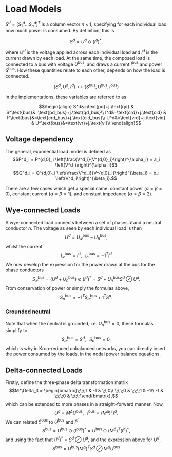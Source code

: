 # Load Models


$S^d=[S^d_1...S^d_n]^T$ is a column vector $n\times 1$, specifying for each individual load how much power is consumed. By definition, this is

$$S^d=U^d\odot \left(I^d\right)^*,$$

where $U^d$ is the voltage applied across each individual load and $I^d$ is the current drawn by each load. At the same time, the composed load is connected to a bus with voltage $U^\text{bus}$, and draws a current $I^{\text{bus}}$ and power $S^{\text{bus}}$.
How these quantities relate to each other, depends on how the load is connected.

$$(S^d, U^d, I^d) ↔ (S^\text{bus}, U^\text{bus}, I^\text{bus})$$

In the implementations, these variables are referred to as


$$\begin{align}
S^d&=\text{pd}+j.\text{qd} & S^\text{bus}&=\text{pd_bus}+j.\text{qd_bus}\\
I^d&=\text{crd}+j.\text{cid} & I^\text{bus}&=\text{crd_bus}+j.\text{cid_bus}\\
U^d&=\text{vrd}+j.\text{vid} & U^\text{bus}&=\text{vr}+j.\text{vi}\\
\end{align}$$

## Voltage dependency
The general, exponential load model is defined as
$$P^d_i = P^{d,0}_i \left(\frac{V^d_i}{V^{d,0}_i}\right)^{\alpha_i} = a_i \left(V^d_i\right)^{\alpha_i}$$
$$Q^d_i = Q^{d,0}_i \left(\frac{V^d_i}{V^{d,0}_i}\right)^{\beta_i} = b_i \left(V^d_i\right)^{\beta_i}.$$

There are a few cases which get a special name: constant power ($\alpha=\beta=0$), constant current ($\alpha=\beta=1$), and constant impedance ($\alpha=\beta=2$).

## Wye-connected Loads
A wye-connected load connects between a set of phases $\mathcal{P}$ and a neutral conductor $n$. The voltage as seen by each individual load is then
$$U^d = U^\text{bus}_\mathcal{P}-U^\text{bus}_n,$$
whilst the current
$$I^\text{bus}_\mathcal{P} = I^\text{d},\;\;\;I^\text{bus}_n=-1^TI^d$$
We now develop the expression for the power drawn at the bus for the phase conductors
$$
  S^\text{bus}_\mathcal{P} = (U^d+U^\text{bus}_n)\odot(I^d)^*
      = S^d+U^\text{bus}_n S^d\oslash U^d.
$$
From conservation of power or simply the formulas above,
$$
    S^\text{bus}_n = -1^TS^\text{bus}_\mathcal{P}+1^TS^d.
$$
### Grounded neutral
Note that when the neutral is grounded, i.e. $U^\text{bus}_n=0$, these formulas simplify to
$$S^\text{bus}_\mathcal{P}=S^d,\;\;\;S^\text{bus}_n=0,$$
which is why in Kron-reduced unbalanced networks, you can directly insert the power consumed by the loads, in the nodal power balance equations.

## Delta-connected Loads
Firstly, define the three-phase delta transformation matrix
$$M^\Delta_3 = \begin{bmatrix}\;\;\;1 & -1 & \;\;0\\ \;\;\;0 & \;\;\;1 & -1\\ -1 & \;\;\;0 & \;\;\;1\end{bmatrix},$$
which can be extended to more phases in a straight-forward manner. Now,
$$U^d = M^\Delta U^\text{bus},\;\;\; I^\text{bus} = \left(M^\Delta\right)^T I^d.$$
We can related $S^\text{bus}$ to $U^\text{bus}$ and $I^d$
$$
S^\text{bus} = U^\text{bus}\odot \left(I^\text{bus}\right)^*
             = U^\text{bus}\odot \left(M^\Delta\right)^T\left(I^d\right)^*,
$$
and using the fact that $\left(I^d\right)^*=S^d \oslash U^d$, and the expression above for $U^d$,
$$
S^\text{bus} = U^\text{bus}\left(M^\Delta\right)^T S^d \oslash M^\Delta U^\text{bus}
$$
